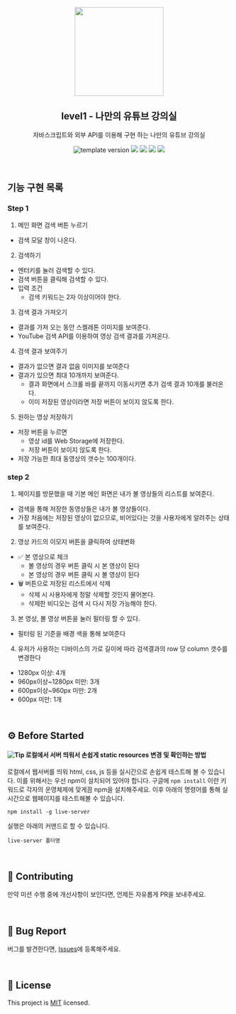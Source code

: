 <p align="middle" >
  <img width="200px;" src="./images/laptop_with_youtube_logo.png"/>
</p>
<h2 align="middle">level1 - 나만의 유튜브 강의실</h2>
<p align="middle">자바스크립트와 외부 API를 이용해 구현 하는 나만의 유튜브 강의실</p>
<p align="middle">
  <img src="https://img.shields.io/badge/version-1.0.0-blue?style=flat-square" alt="template version"/>
  <img src="https://img.shields.io/badge/language-html-red.svg?style=flat-square"/>
  <img src="https://img.shields.io/badge/language-css-blue.svg?style=flat-square"/>
  <img src="https://img.shields.io/badge/language-js-yellow.svg?style=flat-square"/>
  <img src="https://img.shields.io/badge/license-MIT-brightgreen.svg?style=flat-square"/>
</p>

<br />

## 기능 구현 목록
### Step 1

1. 메인 화면 검색 버튼 누르기
- 검색 모달 창이 나온다.

2. 검색하기
- 엔터키를 눌러 검색할 수 있다.
- 검색 버튼을 클릭해 검색할 수 있다.
- 입력 조건 
  - 검색 키워드는 2자 이상이어야 한다.

3. 검색 결과 가져오기
- 결과를 가져 오는 동안 스켈레톤 이미지를 보여준다.
- YouTube 검색 API를 이용하여 영상 검색 결과를 가져온다.

4. 검색 결과 보여주기
- 결과가 없으면 결과 없음 이미지를 보여준다
- 결과가 있으면 최대 10개까지 보여준다.
  - 결과 화면에서 스크롤 바를 끝까지 이동시키면 추가 검색 결과 10개를 불러온다.
  - 이미 저장된 영상이라면 저장 버튼이 보이지 않도록 한다.

5. 원하는 영상 저장하기
- 저장 버튼을 누르면
  - 영상 id를 Web Storage에 저장한다.
  - 저장 버튼이 보이지 않도록 한다.
- 저장 가능한 최대 동영상의 갯수는 100개이다.


### step 2
1. 페이지를 방문했을 때 기본 메인 화면은 내가 볼 영상들의 리스트를 보여준다.
- 검색을 통해 저장한 동영상들은 내가 볼 영상들이다.
- 가장 처음에는 저장된 영상이 없으므로, 비어있다는 것을 사용자에게 알려주는 상태를 보여준다.

2. 영상 카드의 이모지 버튼을 클릭하여 상태변화
- ✅ 본 영상으로 체크
  - 볼 영상의 경우 버튼 클릭 시 본 영상이 된다
  - 본 영상의 경우 버튼 클릭 시 볼 영상이 된다
- 🗑️ 버튼으로 저장된 리스트에서 삭제
  - 삭제 시 사용자에게 정말 삭제할 것인지 물어본다.
  - 삭제한 비디오는 검색 시 다시 저장 가능해야 한다.

3. 본 영상, 볼 영상 버튼을 눌러 필터링 할 수 있다.
- 필터링 된 기준을 배경 색을 통해 보여준다

4. 유저가 사용하는 디바이스의 가로 길이에 따라 검색결과의 row 당 column 갯수를 변경한다
- 1280px 이상: 4개
- 960px이상~1280px 미만: 3개
- 600px이상~960px 미만: 2개
- 600px 미만: 1개
<br />

## ⚙️ Before Started

#### <img alt="Tip" src="https://img.shields.io/static/v1.svg?label=&message=Tip&style=flat-square&color=673ab8"> 로컬에서 서버 띄워서 손쉽게 static resources 변경 및 확인하는 방법

로컬에서 웹서버를 띄워 html, css, js 등을 실시간으로 손쉽게 테스트해 볼 수 있습니다. 이를 위해서는 우선 npm이 설치되어 있어야 합니다. 구글에 `npm install` 이란 키워드로 각자의 운영체제에 맞게끔 npm을 설치해주세요. 이후 아래의 명령어를 통해 실시간으로 웹페이지를 테스트해볼 수 있습니다.

```
npm install -g live-server
```

실행은 아래의 커맨드로 할 수 있습니다.

```
live-server 폴더명
```

<br>

## 👏 Contributing

만약 미션 수행 중에 개선사항이 보인다면, 언제든 자유롭게 PR을 보내주세요.

<br>

## 🐞 Bug Report

버그를 발견한다면, [Issues](https://github.com/woowacourse/javascript-youtube-classroom/issues)에 등록해주세요.

<br>

## 📝 License

This project is [MIT](https://github.com/woowacourse/javascript-youtube-classroom/blob/main/LICENSE) licensed.
